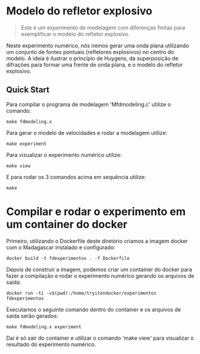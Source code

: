 # Modelo do refletor explosivo

> Este é um experimento de modelagem com diferenças finitas para exemplificar o modelo do refletor explosivo.

Neste experimento numérico, nós iremos gerar uma onda plana utilizando um conjunto de fontes pontuais (refletores explosivos) no centro do modelo.
A ideia é ilustrar o princípio de Huygens, da superposição de difrações para formar uma frente de onda plana, e o modelo do refletor explosivo. 

## Quick Start

Para compilar o programa de modelagem 'Mfdmodeling.c' utilize o comando:

```
make fdmodeling.x
```

Para gerar o modelo de velocidades e rodar a modelagem utilize:

```
make experiment
```

Para vizualizar o experimento numérico utilize:

```
make view
```

E para rodar os 3 comandos acima em sequência utilize:

```
make
```

# Compilar e rodar o experimento em um container do docker

Primeiro, utilizando o Dockerfile deste diretório criamos a imagem docker com o Madagascar instalado e configurado:

```
docker build -t fdexperimentos . -f Dockerfile
```

Depois de construir a imagem, podemos criar um container do docker para fazer a compilação e rodar o experimento numérico
gerando os arquivos de saída:

```
docker run -ti -v$(pwd):/home/tryitondocker/experimentos fdexperimentos
```

Executamos o seguinte comando dentro do container e os arquivos de saída serão gerados:

```
make fdmodeling.x experiment
```

Daí é só sair do container e utilizar o comando 'make view' para visualizar o resultado do experimento numérico.
